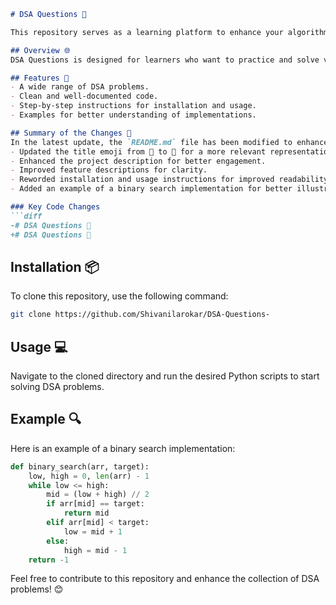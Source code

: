```markdown
# DSA Questions 📖

This repository serves as a learning platform to enhance your algorithmic skills and improve your understanding of Data Structures and Algorithms (DSA). 

## Overview 🌐
DSA Questions is designed for learners who want to practice and solve various algorithmic challenges. It contains a collection of problems and their respective solutions implemented in Python.

## Features 🚀
- A wide range of DSA problems.
- Clean and well-documented code.
- Step-by-step instructions for installation and usage.
- Examples for better understanding of implementations.

## Summary of the Changes 📝
In the latest update, the `README.md` file has been modified to enhance clarity and improve the overall presentation. The following changes were made:
- Updated the title emoji from 🤖 to 📖 for a more relevant representation.
- Enhanced the project description for better engagement.
- Improved feature descriptions for clarity.
- Reworded installation and usage instructions for improved readability.
- Added an example of a binary search implementation for better illustration.

### Key Code Changes
```diff
-# DSA Questions 🤖
+# DSA Questions 📖
```

## Installation 📦
To clone this repository, use the following command:
```bash
git clone https://github.com/Shivanilarokar/DSA-Questions-
```

## Usage 💻
Navigate to the cloned directory and run the desired Python scripts to start solving DSA problems.

## Example 🔍
Here is an example of a binary search implementation:
```python
def binary_search(arr, target):
    low, high = 0, len(arr) - 1
    while low <= high:
        mid = (low + high) // 2
        if arr[mid] == target:
            return mid
        elif arr[mid] < target:
            low = mid + 1
        else:
            high = mid - 1
    return -1
```

Feel free to contribute to this repository and enhance the collection of DSA problems! 😊
```